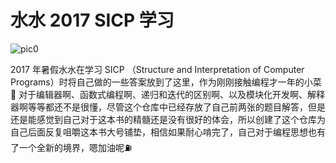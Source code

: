 # 水水 2017 SICP 学习


  
![pic0](http://pb48jwobd.bkt.clouddn.com/sicp.jpg)



2017 年暑假水水在学习 SICP （Structure and Interpretation of Computer Programs）时将自己做的一些答案放到了这里，作为刚刚接触编程才一年的小菜🐔 对于编辑器啊、函数式编程啊、递归和迭代的区别啊、以及模块化开发啊、解释器啊等等都还不是很懂，尽管这个仓库中已经存放了自己前两张的题目解答，但是还是能感觉到自己对于这本书的精髓还是没有很好的体会，所以创建了这个仓库为自己后面反复咀嚼这本书大号铺垫，相信如果耐心啃完了，自己对于编程思想也有了一个全新的境界，嗯加油呢⛽️



